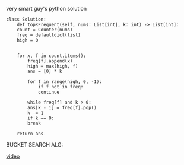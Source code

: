 
very smart guy's python solution 
```
class Solution:
    def topKFrequent(self, nums: List[int], k: int) -> List[int]:
    count = Counter(nums)
    freq = defaultdict(list)
    high = 0
    
    
    for x, f in count.items():
        freq[f].append(x)
        high = max(high, f)
        ans = [0] * k
        
        for f in range(high, 0, -1):
            if f not in freq:
            continue

        while freq[f] and k > 0:
        ans[k - 1] = freq[f].pop()
        k -= 1
        if k == 0:
        break
        
    return ans

```

BUCKET SEARCH ALG:

[video](https://www.youtube.com/watch?v=YPTqKIgVk-k)
